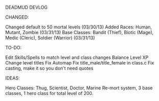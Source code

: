 DEADMUD DEVLOG

CHANGED:

Changed default to 50 mortal levels (03/30/13)
Added Races: Human, Mutant, Zombie (03/31/13)
Base Classes: Bandit (Thief), Biotic (Mage), Medic (Cleric), Soldier (Warrior) (03/31/13)

TO-DO:

Edit Skills/Spells to match level and class changes
Balance Level XP
Change level titles
Fix Automap
Fix title_male/title_female in class.c
Fix casting, make it so you don't need quotes

IDEAS:

Hero Classes: Thug, Scientist, Doctor, Marine
Re-mort system, 3 base classes, 1 hero class for total level of 200.


